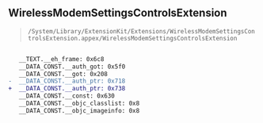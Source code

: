 ## WirelessModemSettingsControlsExtension

> `/System/Library/ExtensionKit/Extensions/WirelessModemSettingsControlsExtension.appex/WirelessModemSettingsControlsExtension`

```diff

   __TEXT.__eh_frame: 0x6c8
   __DATA_CONST.__auth_got: 0x5f0
   __DATA_CONST.__got: 0x208
-  __DATA_CONST.__auth_ptr: 0x718
+  __DATA_CONST.__auth_ptr: 0x738
   __DATA_CONST.__const: 0x630
   __DATA_CONST.__objc_classlist: 0x8
   __DATA_CONST.__objc_imageinfo: 0x8

```

